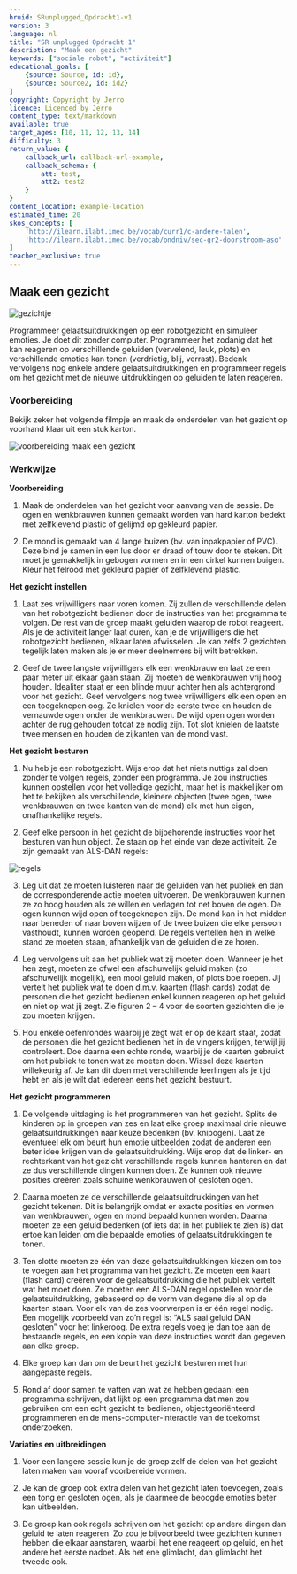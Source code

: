 ```yaml
---
hruid: SRunplugged_Opdracht1-v1
version: 3
language: nl
title: "SR unplugged Opdracht 1"
description: "Maak een gezicht"
keywords: ["sociale robot", "activiteit"]
educational_goals: [
    {source: Source, id: id}, 
    {source: Source2, id: id2}
]
copyright: Copyright by Jerro
licence: Licenced by Jerro
content_type: text/markdown
available: true
target_ages: [10, 11, 12, 13, 14]
difficulty: 3
return_value: {
    callback_url: callback-url-example,
    callback_schema: {
        att: test,
        att2: test2
    }
}
content_location: example-location
estimated_time: 20
skos_concepts: [
    'http://ilearn.ilabt.imec.be/vocab/curr1/c-andere-talen', 
    'http://ilearn.ilabt.imec.be/vocab/ondniv/sec-gr2-doorstroom-aso'
]
teacher_exclusive: true
---
```


## Maak een gezicht

![gezichtje](embed/gezichtje.png "gezichtje")

Programmeer gelaatsuitdrukkingen op een robotgezicht en simuleer emoties. Je doet dit zonder computer. Programmeer het zodanig dat het kan reageren op verschillende geluiden (vervelend, leuk, plots) en verschillende emoties kan tonen (verdrietig, blij, verrast).  Bedenk vervolgens nog enkele andere gelaatsuitdrukkingen en programmeer regels om het gezicht met de nieuwe uitdrukkingen op geluiden te laten reageren.

### Voorbereiding

Bekijk zeker het volgende filmpje en maak de onderdelen van het gezicht op voorhand klaar uit een stuk karton.


![](@youtube/https://www.youtube.com/embed/7S3_QkAMi3Y "voorbereiding maak een gezicht")


### Werkwijze


**Voorbereiding**

1. Maak de onderdelen van het gezicht voor aanvang van de sessie. De ogen en wenkbrauwen kunnen gemaakt worden van hard karton bedekt met zelfklevend plastic of gelijmd op gekleurd papier. 

2. De mond is gemaakt van 4 lange buizen (bv. van inpakpapier of PVC). Deze bind je samen in een lus door er draad of touw door te steken. Dit moet je gemakkelijk in gebogen vormen en in een cirkel kunnen buigen. Kleur het felrood met gekleurd papier of zelfklevend plastic.


**Het gezicht instellen**

1. Laat zes vrijwilligers naar voren komen. Zij zullen de verschillende delen van het robotgezicht bedienen door de instructies van het programma te volgen. De rest van de groep maakt geluiden waarop de robot reageert. Als je de activiteit langer laat duren, kan je de vrijwilligers die het robotgezicht bedienen, elkaar laten afwisselen. Je kan zelfs 2 gezichten tegelijk laten maken als je er meer deelnemers bij wilt betrekken.

2. Geef de twee langste vrijwilligers elk een wenkbrauw en laat ze een paar meter uit elkaar gaan staan. Zij moeten de wenkbrauwen vrij hoog houden. Idealiter staat er een blinde muur achter hen als achtergrond voor het gezicht. Geef vervolgens nog twee vrijwilligers elk een open en een toegeknepen oog. Ze knielen voor de eerste twee en houden de vernauwde ogen onder de wenkbrauwen. De wijd open ogen worden achter de rug gehouden totdat ze nodig zijn.  Tot slot knielen de laatste twee mensen en houden de zijkanten van de mond vast.


**Het gezicht besturen**

1. Nu heb je een robotgezicht. Wijs erop dat het niets nuttigs zal doen zonder te volgen regels, zonder een programma. Je zou instructies kunnen opstellen voor het volledige gezicht, maar het is makkelijker om het te bekijken als verschillende, kleinere objecten (twee ogen, twee wenkbrauwen en twee kanten van de mond) elk met hun eigen, onafhankelijke regels.

2. Geef elke persoon in het gezicht de bijbehorende instructies voor het besturen van hun object. Ze staan op het einde van deze activiteit. Ze zijn gemaakt van ALS-DAN regels:

![regels](embed/regels.png "regels")

3. Leg uit dat ze moeten luisteren naar de geluiden van het publiek en dan de corresponderende actie moeten uitvoeren. De wenkbrauwen kunnen ze zo hoog houden als ze willen en verlagen tot net boven de ogen. De ogen kunnen wijd open of toegeknepen zijn. De mond kan in het midden naar beneden of naar boven wijzen of de twee buizen die elke persoon vasthoudt, kunnen worden geopend. De regels vertellen hen in welke stand ze moeten staan, afhankelijk van de geluiden die ze horen.

4. Leg vervolgens uit aan het publiek wat zij moeten doen. Wanneer je het hen zegt, moeten ze ofwel een afschuwelijk geluid maken (zo afschuwelijk mogelijk), een mooi geluid maken, of plots boe roepen. Jij vertelt het publiek wat te doen d.m.v. kaarten (flash cards) zodat de personen die het gezicht bedienen enkel kunnen reageren op het geluid en niet op wat jij zegt. Zie figuren 2 – 4 voor de soorten gezichten die je zou moeten krijgen.

5. Hou enkele oefenrondes waarbij je zegt wat er op de kaart staat, zodat de personen die het gezicht bedienen het in de vingers krijgen, terwijl jij controleert. Doe daarna een echte ronde, waarbij je de kaarten gebruikt om het publiek te tonen wat ze moeten doen. Wissel deze kaarten willekeurig af. Je kan dit doen met verschillende leerlingen als je tijd hebt en als je wilt dat iedereen eens het gezicht bestuurt.


**Het gezicht programmeren**

1. De volgende uitdaging is het programmeren van het gezicht. Splits de kinderen op in groepen van zes en laat elke groep maximaal drie nieuwe gelaatsuitdrukkingen naar keuze bedenken (bv. knipogen). Laat ze eventueel elk om beurt hun emotie uitbeelden zodat de anderen een beter idee krijgen van de gelaatsuitdrukking. Wijs erop dat de linker- en rechterkant van het gezicht verschillende regels kunnen hanteren en dat ze dus verschillende dingen kunnen doen. Ze kunnen ook nieuwe posities creëren zoals schuine wenkbrauwen of gesloten ogen.

2. Daarna moeten ze de verschillende gelaatsuitdrukkingen van het gezicht tekenen. Dit is belangrijk omdat er exacte posities en vormen van wenkbrauwen, ogen en mond bepaald kunnen worden. Daarna moeten ze een geluid bedenken (of iets dat in het publiek te zien is) dat ertoe kan leiden om die bepaalde emoties of gelaatsuitdrukkingen te tonen.

3. Ten slotte moeten ze één van deze gelaatsuitdrukkingen kiezen om toe te voegen aan het programma van het gezicht. Ze moeten een kaart (flash card) creëren voor de gelaatsuitdrukking die het publiek vertelt wat het moet doen. Ze moeten een ALS-DAN regel opstellen voor de gelaatsuitdrukking, gebaseerd op de vorm van degene die al op de kaarten staan. Voor elk van de zes voorwerpen is er één regel nodig. Een mogelijk voorbeeld van zo’n regel is: “ALS saai geluid DAN gesloten” voor het linkeroog. De extra regels voeg je dan toe aan de bestaande regels, en een kopie van deze instructies wordt dan gegeven aan elke groep.

4. Elke groep kan dan om de beurt het gezicht besturen met hun aangepaste regels.

5. Rond af door samen te vatten van wat ze hebben gedaan: een programma schrijven, dat lijkt op een programma dat men zou gebruiken om een echt gezicht te bedienen, objectgeoriënteerd programmeren en de mens-computer-interactie van de toekomst onderzoeken.


**Variaties en uitbreidingen**

1. Voor een langere sessie kun je de groep zelf de delen van het gezicht laten maken van vooraf voorbereide vormen.

2. Je kan de groep ook extra delen van het gezicht laten toevoegen, zoals een tong en gesloten ogen, als je daarmee de beoogde emoties beter kan uitbeelden.

3. De groep kan ook regels schrijven om het gezicht op andere dingen dan geluid te laten reageren. Zo zou je bijvoorbeeld twee gezichten kunnen hebben die elkaar aanstaren, waarbij het ene reageert op geluid, en het andere het eerste nadoet. Als het ene glimlacht, dan glimlacht het tweede ook.
